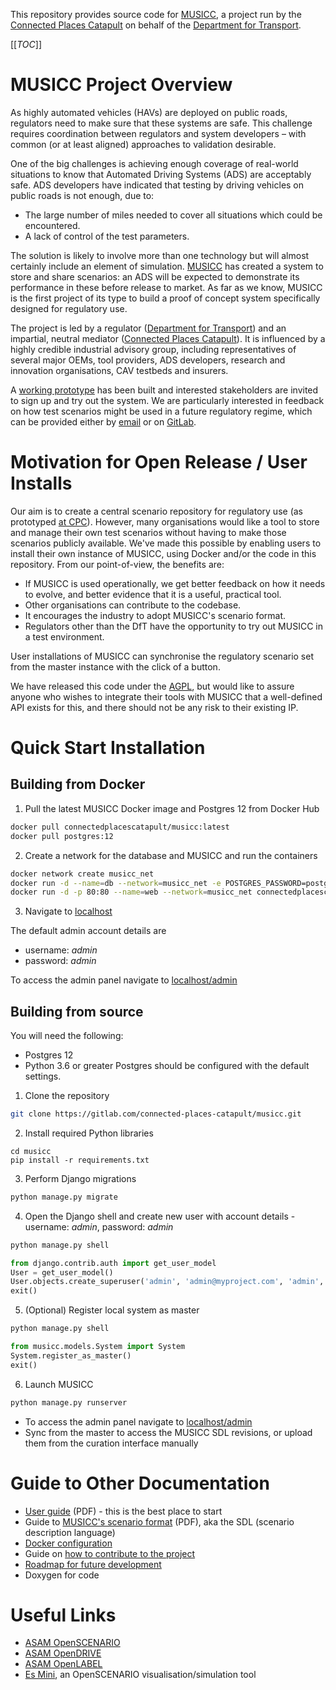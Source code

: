 This repository provides source code for [MUSICC](https://cp.catapult.org.uk/case-studies/musicc/),
a project run by the [Connected Places Catapult](https://cp.catapult.org.uk/)
on behalf of the [Department for Transport](https://www.gov.uk/government/organisations/department-for-transport).

[[_TOC_]]

# MUSICC Project Overview

As highly automated vehicles (HAVs) are deployed on public roads, regulators need to make sure that these systems are safe. This challenge requires coordination between regulators and system developers – with common (or at least aligned) approaches to validation desirable. 

One of the big challenges is achieving enough coverage of real-world situations to know that Automated Driving Systems (ADS) are acceptably safe. ADS developers have indicated that testing by driving vehicles on public roads is not enough, due to: 
* The large number of miles needed to cover all situations which could be encountered.
* A lack of control of the test parameters.

The solution is likely to involve more than one technology but will almost certainly include an element of simulation. [MUSICC](https://cp.catapult.org.uk/case-studies/musicc/) has created a system to store and share scenarios: an ADS will be expected to demonstrate its performance in these before release to market. As far as we know, MUSICC is the first project of its type to build a proof of concept system specifically designed for regulatory use.

The project is led by a regulator ([Department for Transport](https://www.gov.uk/government/organisations/department-for-transport)) and an impartial, neutral mediator ([Connected Places Catapult](https://cp.catapult.org.uk/)). It is influenced by a highly credible industrial advisory group, including representatives of several major OEMs, tool providers, ADS developers, research and innovation organisations, CAV testbeds and insurers. 

A [working prototype](https://musicc.ts-catapult.org.uk/) has been built and interested stakeholders are invited to sign up and try out the system. We are particularly interested in feedback on  how test scenarios might be used in a future regulatory regime, which can be provided either by [email](mailto:musicc-support@cp.catapult.org.uk) or on [GitLab](https://gitlab.com/connected-places-catapult/musicc/-/issues).


# Motivation for Open Release / User Installs

Our aim is to create a central scenario repository for regulatory use (as prototyped [at CPC](https://musicc.ts-catapult.org.uk)). However, many organisations would like a tool to store and manage their own test scenarios without having to make those scenarios publicly available. We've made this possible by enabling users to install their own instance of MUSICC, using Docker and/or the code in this repository. From our point-of-view, the benefits are:
* If MUSICC is used operationally, we get better feedback on how it needs to evolve, and better evidence that it is a useful, practical tool.
* Other organisations can contribute to the codebase.
* It encourages the industry to adopt MUSICC's scenario format.
* Regulators other than the DfT have the opportunity to try out MUSICC in a test environment.

User installations of MUSICC can synchronise the regulatory scenario set from the master instance with the click of a button.

We have released this code under the [AGPL](https://www.gnu.org/licenses/#AGPL), but would like to assure anyone who wishes to integrate their tools with MUSICC that a well-defined API exists for this, and there should not be any risk to their existing IP.

# Quick Start Installation

## Building from Docker

1. Pull the latest MUSICC Docker image and Postgres 12 from Docker Hub
```bash
docker pull connectedplacescatapult/musicc:latest
docker pull postgres:12
```
2. Create a network for the database and MUSICC and run the containers
```bash
docker network create musicc_net
docker run -d --name=db --network=musicc_net -e POSTGRES_PASSWORD=postgres postgres:12
docker run -d -p 80:80 --name=web --network=musicc_net connectedplacescatapult/musicc:latest
```
3. Navigate to [localhost](http://localhost)

The default admin account details are
- username: *admin*
- password: *admin*

To access the admin panel navigate to [localhost/admin](http://localhost/admin)

## Building from source

You will need the following:
- Postgres 12
- Python 3.6 or greater
Postgres should be configured with the default settings.

1. Clone the repository
```bash
git clone https://gitlab.com/connected-places-catapult/musicc.git
```
2. Install required Python libraries
```
cd musicc
pip install -r requirements.txt
```
3. Perform Django migrations
```bash
python manage.py migrate
```
4. Open the Django shell and create new user with account details - username: *admin*, password: *admin*
```bash
python manage.py shell
```
```python
from django.contrib.auth import get_user_model
User = get_user_model()
User.objects.create_superuser('admin', 'admin@myproject.com', 'admin', first_name = 'System', last_name = 'Admin')
exit()
```
5. (Optional) Register local system as master
```bash
python manage.py shell
```
```python
from musicc.models.System import System
System.register_as_master()
exit()
```
6. Launch MUSICC
```bash
python manage.py runserver
```

- To access the admin panel navigate to [localhost/admin](http://localhost/admin)
- Sync from the master to access the MUSICC SDL revisions, or upload them from the curation interface manually


# Guide to Other Documentation

* [User guide](docs/MUSICC_User_Guide.pdf) (PDF) - this is the best place to start
* Guide to [MUSICC's scenario format](docs/MUSICC_SDL_Specification_0.1.5.pdf) (PDF), aka the SDL (scenario description language)
* [Docker configuration](docs/docker_installation.md)
* Guide on [how to contribute to the project](CONTRIBUTING.md)
* [Roadmap for future development](docs/roadmap.md)
* Doxygen for code

# Useful Links

* [ASAM OpenSCENARIO](https://www.asam.net/standards/detail/openscenario/)
* [ASAM OpenDRIVE](https://www.asam.net/standards/detail/opendrive/)
* [ASAM OpenLABEL](https://www.asam.net/project-detail/scenario-storage-and-labelling/)
* [Es Mini](https://github.com/esmini/esmini), an OpenSCENARIO visualisation/simulation tool

